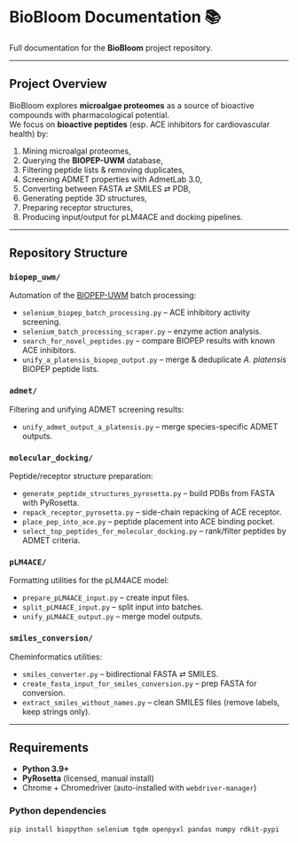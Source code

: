 # BioBloom Documentation 📚

Full documentation for the **BioBloom** project repository.  

---

## Project Overview

BioBloom explores **microalgae proteomes** as a source of bioactive compounds with pharmacological potential.  
We focus on **bioactive peptides** (esp. ACE inhibitors for cardiovascular health) by:

1. Mining microalgal proteomes,  
2. Querying the **BIOPEP-UWM** database,  
3. Filtering peptide lists & removing duplicates,  
4. Screening ADMET properties with AdmetLab 3.0,  
5. Converting between FASTA ⇄ SMILES ⇄ PDB,  
6. Generating peptide 3D structures,  
7. Preparing receptor structures,  
8. Producing input/output for pLM4ACE and docking pipelines.  

---

## Repository Structure

### `biopep_uwm/`
Automation of the [BIOPEP-UWM](https://biochemia.uwm.edu.pl/biopep/start_biopep.php) batch processing:
- `selenium_biopep_batch_processing.py` – ACE inhibitory activity screening.  
- `selenium_batch_processing_scraper.py` – enzyme action analysis.  
- `search_for_novel_peptides.py` – compare BIOPEP results with known ACE inhibitors.  
- `unify_a_platensis_biopep_output.py` – merge & deduplicate *A. platensis* BIOPEP peptide lists.  

### `admet/`
Filtering and unifying ADMET screening results:
- `unify_admet_output_a_platensis.py` – merge species-specific ADMET outputs.  

### `molecular_docking/`
Peptide/receptor structure preparation:
- `generate_peptide_structures_pyrosetta.py` – build PDBs from FASTA with PyRosetta.  
- `repack_receptor_pyrosetta.py` – side-chain repacking of ACE receptor.  
- `place_pep_into_ace.py` – peptide placement into ACE binding pocket.  
- `select_top_peptides_for_molecular_docking.py` – rank/filter peptides by ADMET criteria.  

### `pLM4ACE/`
Formatting utilities for the pLM4ACE model:
- `prepare_pLM4ACE_input.py` – create input files.  
- `split_pLM4ACE_input.py` – split input into batches.  
- `unify_pLM4ACE_output.py` – merge model outputs.  

### `smiles_conversion/`
Cheminformatics utilities:
- `smiles_converter.py` – bidirectional FASTA ⇄ SMILES.  
- `create_fasta_input_for_smiles_conversion.py` – prep FASTA for conversion.  
- `extract_smiles_without_names.py` – clean SMILES files (remove labels, keep strings only).  

---

## Requirements

- **Python 3.9+**  
- **PyRosetta** (licensed, manual install)  
- Chrome + Chromedriver (auto-installed with `webdriver-manager`)  

### Python dependencies
```bash
pip install biopython selenium tqdm openpyxl pandas numpy rdkit-pypi

